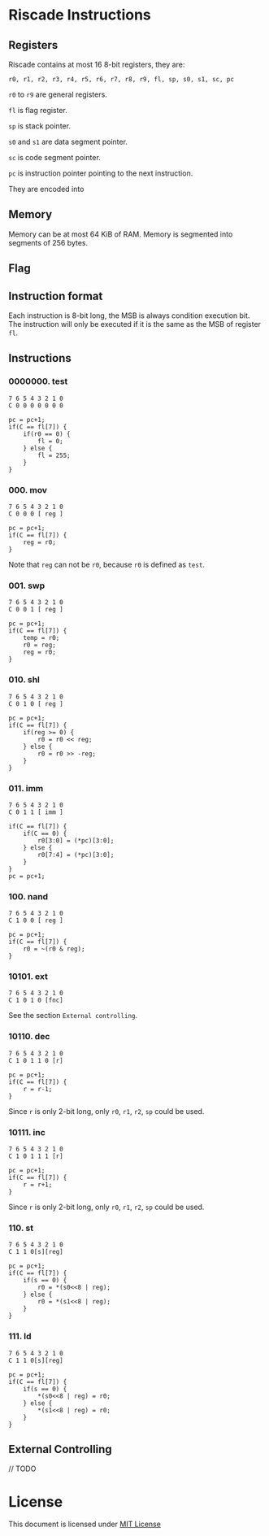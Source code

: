 # Riscade Instructions

## Registers

Riscade contains at most 16 8-bit registers, they are:

    r0, r1, r2, r3, r4, r5, r6, r7, r8, r9, fl, sp, s0, s1, sc, pc

`r0` to `r9` are general registers.

`fl` is flag register.

`sp` is stack pointer.

`s0` and `s1` are data segment pointer.

`sc` is code segment pointer.

`pc` is instruction pointer pointing to the next instruction.

They are encoded into 

## Memory

Memory can be at most 64 KiB of RAM. Memory is segmented into segments of 256 bytes.

## Flag

## Instruction format

Each instruction is 8-bit long, the MSB is always condition execution bit. The instruction will only be executed if it is the same as the MSB of register `fl`.

## Instructions

### 0000000. test

    7 6 5 4 3 2 1 0
    C 0 0 0 0 0 0 0

    pc = pc+1;
    if(C == fl[7]) {
        if(r0 == 0) {
            fl = 0;
        } else {
            fl = 255;
        }
    }

### 000. mov

    7 6 5 4 3 2 1 0
    C 0 0 0 [ reg ]

    pc = pc+1;
    if(C == fl[7]) {
        reg = r0;
    }

Note that `reg` can not be `r0`, because `r0` is defined as `test`.

### 001. swp

    7 6 5 4 3 2 1 0
    C 0 0 1 [ reg ]

    pc = pc+1;
    if(C == fl[7]) {
        temp = r0;
        r0 = reg;
        reg = r0;
    }

### 010. shl

    7 6 5 4 3 2 1 0
    C 0 1 0 [ reg ]

    pc = pc+1;
    if(C == fl[7]) {
        if(reg >= 0) {
            r0 = r0 << reg;
        } else {
            r0 = r0 >> -reg;
        }
    }

### 011. imm

    7 6 5 4 3 2 1 0
    C 0 1 1 [ imm ]

    if(C == fl[7]) {
        if(C == 0) {
            r0[3:0] = (*pc)[3:0];
        } else {
            r0[7:4] = (*pc)[3:0];
        }
    }
    pc = pc+1;

### 100. nand

    7 6 5 4 3 2 1 0
    C 1 0 0 [ reg ]

    pc = pc+1;
    if(C == fl[7]) {
        r0 = ~(r0 & reg);
    }

### 10101. ext

    7 6 5 4 3 2 1 0
    C 1 0 1 0 [fnc]

See the section `External controlling`.

### 10110. dec

    7 6 5 4 3 2 1 0
    C 1 0 1 1 0 [r]

    pc = pc+1;
    if(C == fl[7]) {
        r = r-1;
    }

Since `r` is only 2-bit long, only `r0`, `r1`, `r2`, `sp` could be used.

### 10111. inc

    7 6 5 4 3 2 1 0
    C 1 0 1 1 1 [r]

    pc = pc+1;
    if(C == fl[7]) {
        r = r+1;
    }

Since `r` is only 2-bit long, only `r0`, `r1`, `r2`, `sp` could be used.

### 110. st

    7 6 5 4 3 2 1 0
    C 1 1 0[s][reg]

    pc = pc+1;
    if(C == fl[7]) {
        if(s == 0) {
            r0 = *(s0<<8 | reg);
        } else {
            r0 = *(s1<<8 | reg);
        }
    }

### 111. ld

    7 6 5 4 3 2 1 0
    C 1 1 0[s][reg]

    pc = pc+1;
    if(C == fl[7]) {
        if(s == 0) {
            *(s0<<8 | reg) = r0;
        } else {
            *(s1<<8 | reg) = r0;
        }
    }

## External Controlling

// TODO

# License

This document is licensed under [MIT License](https://github.com/m13253/riscade/blob/master/COPYING)

